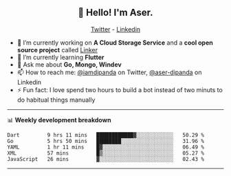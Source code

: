 <h2 align="center">👋 Hello! I'm Aser.</h2>
<p align="center">
  <a href="https://twitter.com/iamdipanda">Twitter</a> - 
  <a href="https://www.linkedin.com/in/aser-dipanda/">Linkedin</a>
</p>


- 🔭 I’m currently working on **A Cloud Storage Service** and a **cool open source project** called [Linker](https://github.com/DipandaAser/linker)
- 🌱 I’m currently learning **Flutter**
- 💬 Ask me about **Go, Mongo, Windev**
- 📫 How to reach me: [@iamdipanda](https://twitter.com/iamdipanda) on Twitter, [@aser-dipanda](https://www.linkedin.com/in/aser-dipanda/) on Linkedin
- ⚡ Fun fact: I love spend two hours to build a bot instead of two minuts to do habitual things manually

-------

📊 **Weekly development breakdown**

<!--START_SECTION:waka-->
```text
Dart         9 hrs 11 mins   ████████████▓░░░░░░░░░░░░   50.29 % 
Go           5 hrs 50 mins   ████████░░░░░░░░░░░░░░░░░   31.96 % 
YAML         1 hr 11 mins    █▓░░░░░░░░░░░░░░░░░░░░░░░   06.49 % 
XML          57 mins         █▒░░░░░░░░░░░░░░░░░░░░░░░   05.27 % 
JavaScript   26 mins         ▓░░░░░░░░░░░░░░░░░░░░░░░░   02.43 % 
```
<!--END_SECTION:waka-->

-------
